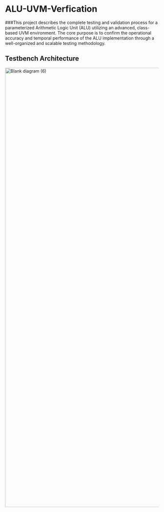 # ALU-UVM-Verfication
###This project describes the complete testing and validation process for a parameterized Arithmetic Logic Unit (ALU) utilizing an advanced, class-based UVM environment. The core purpose is to confirm the operational accuracy and temporal performance of the ALU implementation through a well-organized and scalable testing methodology.
## Testbench Architecture

<img width="1420" height="1440" alt="Blank diagram (6)" src="https://github.com/user-attachments/assets/4bd464ce-48fb-4229-a2cb-66600077f053" />



